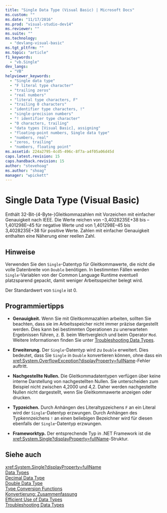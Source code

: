 ```yaml
---
title: "Single Data Type (Visual Basic) | Microsoft Docs"
ms.custom: ""
ms.date: "11/17/2016"
ms.prod: "visual-studio-dev14"
ms.reviewer: ""
ms.suite: ""
ms.technology: 
  - "devlang-visual-basic"
ms.tgt_pltfrm: ""
ms.topic: "article"
f1_keywords: 
  - "vb.Single"
dev_langs: 
  - "VB"
helpviewer_keywords: 
  - "Single data type"
  - "F literal type character"
  - "trailing zeros"
  - "real numbers"
  - "literal type characters, F"
  - "trailing 0 characters"
  - "identifier type characters, !"
  - "single-precision numbers"
  - "! identifier type character"
  - "0 characters, trailing"
  - "data types [Visual Basic], assigning"
  - "floating-point numbers, Single data type"
  - "numbers, real"
  - "zeros, trailing"
  - "numbers, floating point"
ms.assetid: 224a2795-4cd5-496c-8f7a-a4f05a06d45d
caps.latest.revision: 15
caps.handback.revision: 15
author: "stevehoag"
ms.author: "shoag"
manager: "wpickett"
---
```

# Single Data Type (Visual Basic)
Enthält 32\-Bit\-\(4\-Byte\-\)Gleitkommazahlen mit Vorzeichen mit einfacher Genauigkeit nach IEEE. Die Werte reichen von –3,4028235E\+38 bis –1,401298E–45 für negative Werte und von 1,401298E–45 bis 3,4028235E\+38 für positive Werte.  Zahlen mit einfacher Genauigkeit enthalten eine Näherung einer reellen Zahl.  
  
## Hinweise  
 Verwenden Sie den `Single`\-Datentyp für Gleitkommawerte, die nicht die volle Datenbreite von `Double` benötigen.  In bestimmten Fällen werden `Single`\-Variablen von der Common Language Runtime eventuell platzsparend gepackt, damit weniger Arbeitsspeicher belegt wird.  
  
 Der Standardwert von `Single` ist 0.  
  
## Programmiertipps  
  
-   **Genauigkeit.** Wenn Sie mit Gleitkommazahlen arbeiten, sollten Sie beachten, dass sie im Arbeitsspeicher nicht immer präzise dargestellt werden.  Dies kann bei bestimmten Operationen zu unerwarteten Ergebnissen führen, z. B. beim Wertvergleich und beim Operator `Mod`.  Weitere Informationen finden Sie unter [Troubleshooting Data Types](../../../visual-basic/programming-guide/language-features/data-types/troubleshooting-data-types.md).  
  
-   **Erweiterung.** Der `Single`\-Datentyp wird zu `Double` erweitert.  Dies bedeutet, dass Sie `Single` in `Double` konvertieren können, ohne dass ein <xref:System.OverflowException?displayProperty=fullName>\-Fehler auftritt.  
  
-   **Nachgestellte Nullen.** Die Gleitkommadatentypen verfügen über keine interne Darstellung von nachgestellten Nullen.  Sie unterscheiden zum Beispiel nicht zwischen 4,2000 und 4,2.  Daher werden nachgestellte Nullen nicht dargestellt, wenn Sie Gleitkommawerte anzeigen oder drucken.  
  
-   **Typzeichen.** Durch Anhängen des Literaltypzeichens `F` an ein Literal wird der `Single`\-Datentyp erzwungen.  Durch Anhängen des Typkennzeichens `!` an einen beliebigen Bezeichner wird für diesen ebenfalls der `Single`\-Datentyp erzwungen.  
  
-   **Frameworktyp.** Der entsprechende Typ in .NET Framework ist die <xref:System.Single?displayProperty=fullName>\-Struktur.  
  
## Siehe auch  
 <xref:System.Single?displayProperty=fullName>   
 [Data Types](../../../visual-basic/language-reference/data-types/data-type-summary.md)   
 [Decimal Data Type](../../../visual-basic/language-reference/data-types/decimal-data-type.md)   
 [Double Data Type](../../../visual-basic/language-reference/data-types/double-data-type.md)   
 [Type Conversion Functions](../../../visual-basic/language-reference/functions/type-conversion-functions.md)   
 [Konvertierung: Zusammenfassung](../../../visual-basic/language-reference/keywords/conversion-summary.md)   
 [Efficient Use of Data Types](../../../visual-basic/programming-guide/language-features/data-types/efficient-use-of-data-types.md)   
 [Troubleshooting Data Types](../../../visual-basic/programming-guide/language-features/data-types/troubleshooting-data-types.md)